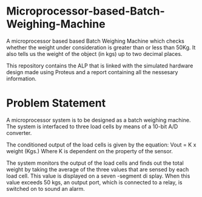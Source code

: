 # Microprocessor-based-Batch-Weighing-Machine

A microprocessor based based Batch Weighing Machine which checks whether the weight under consideration is greater than or less than 50Kg. It also tells us the weight of the object (in kgs) up to two decimal places.

This repository contains the ALP that is linked with the simulated hardware design made using Proteus and a report containing all the nessesary information.

# Problem Statement
A microprocessor system is to be designed as a batch weighing machine. The system is interfaced to three load cells by means of a 10-bit A/D converter.

The conditioned output of the load cells is given by the equation: Vout = K x weight (Kgs.) Where K is dependent on the property of the sensor.

The system monitors the output of the load cells and finds out the total weight by taking the average of the three values that are sensed by each load cell. This value is displayed on a seven -segment di splay. When this value exceeds 50 kgs, an output port, which is connected to a relay, is switched on to sound an alarm.

